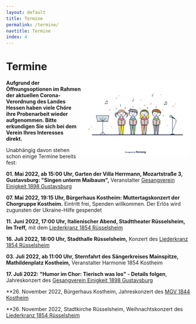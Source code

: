 ```yaml
---
layout: default
title: Termine
permalink: /termine/
navtitle: Termine
index: 4
---
```

# Termine
<img style="width: 300px; float: right;" alt="Chor" src="/Saengerkreis/choir4.svg">

**Aufgrund der Öffnungsoptionen im Rahmen der aktuellen Corona-Verordnung des Landes Hessen haben viele Chöre ihre Probenarbeit wieder aufgenommen. Bitte erkundigen Sie sich bei dem Verein Ihres Interesses direkt.**

Unabhängig davon stehen schon einige Termine bereits fest:

**01. Mai 2022, ab 15:00 Uhr, Garten der Villa Herrmann, Mozartstraße 3, Gustavsburg: "Singen unterm Maibaum",** Veranstalter [Gesangverein Einigkeit 1898 Gustavsburg](https://m.facebook.com/Gesangverein-Einigkeit-1898-Gustavsburg-eV-100307365726793/)

**07. Mai 2022, 19:15 Uhr, Bürgerhaus Kostheim: Muttertagskonzert der Chorgruppe Kostheim.** Eintritt frei, Spenden willkommen. Der Erlös wird zugunsten der Ukraine-Hilfe gespendet

**11. Juni 2022, 17:00 Uhr, Italienischer Abend, Stadttheater Rüsselsheim, Im Treff,** mit dem [Liederkranz 1854 Rüsselsheim](https://liederkranz1854.de/)

**16. Juli 2022, 18:00 Uhr, Stadthalle Rüsselsheim,** Konzert des [Liederkranz 1854 Rüsselsheim](https://liederkranz1854.de/) 

**03. Juli 2022, ab 11:00 Uhr, Sternfahrt des Sängerkreises Mainspitze, Mathildenplatz Kostheim,** Veranstalter Harmonie 1854 Kostheim

**17. Juli 2022: "Humor im Chor: Tierisch was los" - Details folgen**, Jahreskonzert des [Gesangverein Einigkeit 1898 Gustavsburg](https://m.facebook.com/Gesangverein-Einigkeit-1898-Gustavsburg-eV-100307365726793/)

**26. November 2022, Bürgerhaus Kostheim, Jahreskonzert des [MGV 1844 Kostheim](https://mgv1844.de/)

**26. November 2022, Stadtkirche Rüsselsheim, Weihnachtskonzert des [Liederkranz 1854 Rüsselsheim](https://liederkranz1854.de/)
<br><br><br><br><br><br><br><br><br><br><br>
